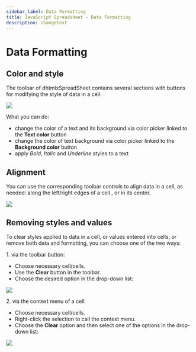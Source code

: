 ```yaml
---
sidebar_label: Data Formatting
title: JavaScript Spreadsheet - Data Formatting
description: changetext
---
```


# Data Formatting

## Color and style

The toolbar of dhtmlxSpreadSheet contains several sections with buttons for modifying the style of data in a cell. 

<img src="color.png"/>

What you can do:

- change the color of a text and its background via color picker linked to the **Text color** button
- change the color of text background via color picker linked to the **Background color** button
- apply *Bold*, *Italic* and *Underline* styles to a text

## Alignment

You can use the corresponding toolbar controls to align data in a cell, as needed: along the left/right edges of a cell , or in its center.

<img src="alignment.png"/>

## Removing styles and values

To clear styles applied to data in a cell, or values entered into cells, or remove both data and formatting, you can choose one of the two ways:

1\. via the toolbar button:

- Choose necessary cell/cells. 
- Use the **Clear** button in the toolbar.
- Choose the desired option in the drop-down list:

<img src="clear_button.png"/>

2\. via the context menu of a cell:

- Choose necessary cell/cells.
- Right-click the selection to call the context menu.
- Choose the **Clear** option and then select one of the options in the drop-down list:

<img src="clear_option.png"/>